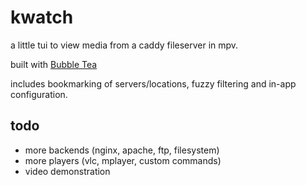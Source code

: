# kwatch

a little tui to view media from a caddy fileserver in mpv.

built with [Bubble Tea](https://github.com/charmbracelet/bubbletea)

includes bookmarking of servers/locations, fuzzy filtering and in-app configuration.

## todo

- more backends (nginx, apache, ftp, filesystem)
- more players (vlc, mplayer, custom commands)
- video demonstration